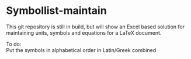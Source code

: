 # Symbollist-maintain
This git repository is still in build, but will show an Excel based solution for maintaining units, symbols and equations for a LaTeX document.

To do:\
Put the symbols in alphabetical order in Latin/Greek combined
